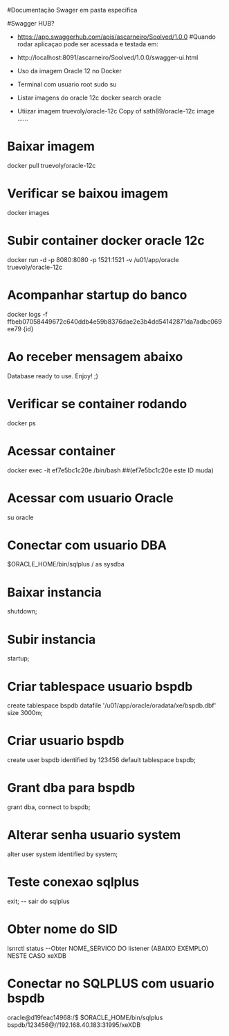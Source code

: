 #Documentação Swager em pasta especifica

#Swagger HUB?
- https://app.swaggerhub.com/apis/ascarneiro/Soolved/1.0.0
#Quando rodar aplicaçao pode ser acessada e testada em:
- http://localhost:8091/ascarneiro/Soolved/1.0.0/swagger-ui.html



- Uso da imagem Oracle 12 no Docker
- Terminal com usuario root
sudo su

- Listar imagens do oracle 12c
docker search oracle

- Utiizar imagem
truevoly/oracle-12c                   Copy of sath89/oracle-12c image ......

# Baixar imagem
docker pull truevoly/oracle-12c

# Verificar se baixou imagem
docker images

# Subir container docker oracle 12c
docker run -d -p 8080:8080 -p 1521:1521 -v /u01/app/oracle truevoly/oracle-12c

# Acompanhar startup do banco
docker logs -f ffbeb07058449672c640ddb4e59b8376dae2e3b4dd54142871da7adbc069ee79 {id}

# Ao receber mensagem abaixo
Database ready to use. Enjoy! ;)

# Verificar se container rodando
docker ps

# Acessar container
docker exec -it ef7e5bc1c20e /bin/bash ##(ef7e5bc1c20e este ID muda)

# Acessar com usuario Oracle
su oracle

# Conectar com usuario DBA
$ORACLE_HOME/bin/sqlplus / as sysdba

# Baixar instancia
shutdown; 
# Subir instancia
startup;

# Criar tablespace usuario bspdb
create tablespace bspdb datafile '/u01/app/oracle/oradata/xe/bspdb.dbf' size 3000m;

# Criar usuario bspdb
create user bspdb identified by 123456 default tablespace bspdb;

# Grant dba para bspdb
grant dba, connect to bspdb;

# Alterar senha usuario system
alter user system identified by system;  

# Teste conexao sqlplus
exit;  -- sair do sqlplus
# Obter nome do SID
lsnrctl status --Obter NOME_SERVICO DO listener (ABAIXO EXEMPLO) NESTE CASO xeXDB
# Conectar no SQLPLUS com usuario bspdb
oracle@d19feac14968:/$ $ORACLE_HOME/bin/sqlplus bspdb/123456@//192.168.40.183:31995/xeXDB 



